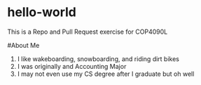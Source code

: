 # hello-world
This is a Repo and Pull Request exercise for COP4090L

#About Me
1. I like wakeboarding, snowboarding, and riding dirt bikes
2. I was originally and Accounting Major
3. I may not even use my CS degree after I graduate but oh well
